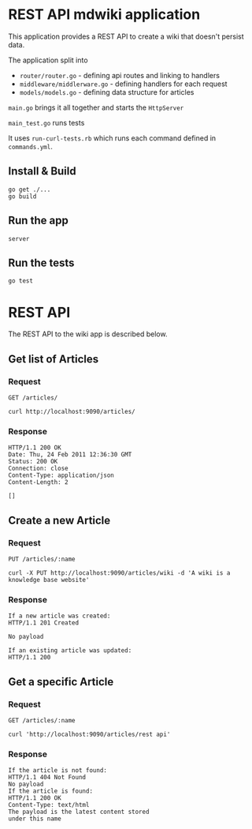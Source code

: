 # REST API mdwiki application

This application provides a REST API to create a wiki that doesn't persist data.


The application split into
* `router/router.go`  - defining api routes and linking to handlers
* `middleware/middlerware.go` - defining handlers for each request
* `models/models.go` - defining data structure for articles

`main.go` brings it all together and starts the `HttpServer` 

`main_test.go` runs tests

It uses `run-curl-tests.rb` which runs each command defined in
`commands.yml`.

## Install & Build

    go get ./...
    go build

## Run the app

    server

## Run the tests

    go test

# REST API

The REST API to the wiki app is described below.

## Get list of Articles

### Request

`GET /articles/`

    curl http://localhost:9090/articles/

### Response

    HTTP/1.1 200 OK
    Date: Thu, 24 Feb 2011 12:36:30 GMT
    Status: 200 OK
    Connection: close
    Content-Type: application/json
    Content-Length: 2

    []

## Create a new Article

### Request

`PUT /articles/:name`

    curl -X PUT http://localhost:9090/articles/wiki -d 'A wiki is a knowledge base website'

### Response

    If a new article was created:
    HTTP/1.1 201 Created

    No payload

    If an existing article was updated:
    HTTP/1.1 200

## Get a specific Article

### Request

`GET /articles/:name`

    curl 'http://localhost:9090/articles/rest api'

### Response

    If the article is not found:
    HTTP/1.1 404 Not Found
    No payload
    If the article is found:
    HTTP/1.1 200 OK
    Content-Type: text/html
    The payload is the latest content stored
    under this name

